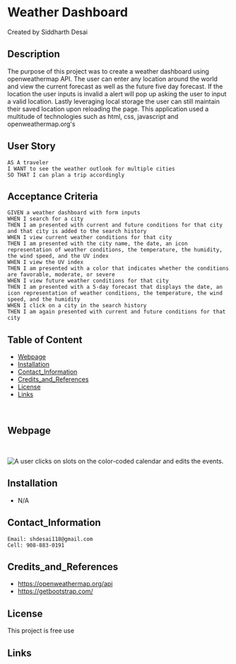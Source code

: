 # Weather Dashboard
Created by Siddharth Desai

## Description

The purpose of this project was to create a weather dashboard using openweathermap API. The user can enter any location around the world and view the current forecast as well as the future five day forecast. If the location the user inputs is invalid a alert will pop up asking the user to input a valid location. Lastly leveraging local storage the user can still maintain their saved location upon reloading the page. This application used a multitude of technologies such as html, css, javascript and openweathermap.org's


## User Story

```
AS A traveler
I WANT to see the weather outlook for multiple cities
SO THAT I can plan a trip accordingly
```

## Acceptance Criteria

```
GIVEN a weather dashboard with form inputs
WHEN I search for a city
THEN I am presented with current and future conditions for that city and that city is added to the search history
WHEN I view current weather conditions for that city
THEN I am presented with the city name, the date, an icon representation of weather conditions, the temperature, the humidity, the wind speed, and the UV index
WHEN I view the UV index
THEN I am presented with a color that indicates whether the conditions are favorable, moderate, or severe
WHEN I view future weather conditions for that city
THEN I am presented with a 5-day forecast that displays the date, an icon representation of weather conditions, the temperature, the wind speed, and the humidity
WHEN I click on a city in the search history
THEN I am again presented with current and future conditions for that city

```



## Table of Content
- [Webpage](#webpage)
- [Installation](#installation)
- [Contact_Information](#contact_information)
- [Credits_and_References](#credits_and_references)
- [License](#license)
- [Links](#links)

<br/>

## Webpage


<br/>


![A user clicks on slots on the color-coded calendar and edits the events.]()



## Installation

* N/A
 


## Contact_Information

```
Email: shdesai118@gmail.com
Cell: 908-883-0191
```

## Credits_and_References
* https://openweathermap.org/api
* https://getbootstrap.com/

## License

This project is free use

## Links
